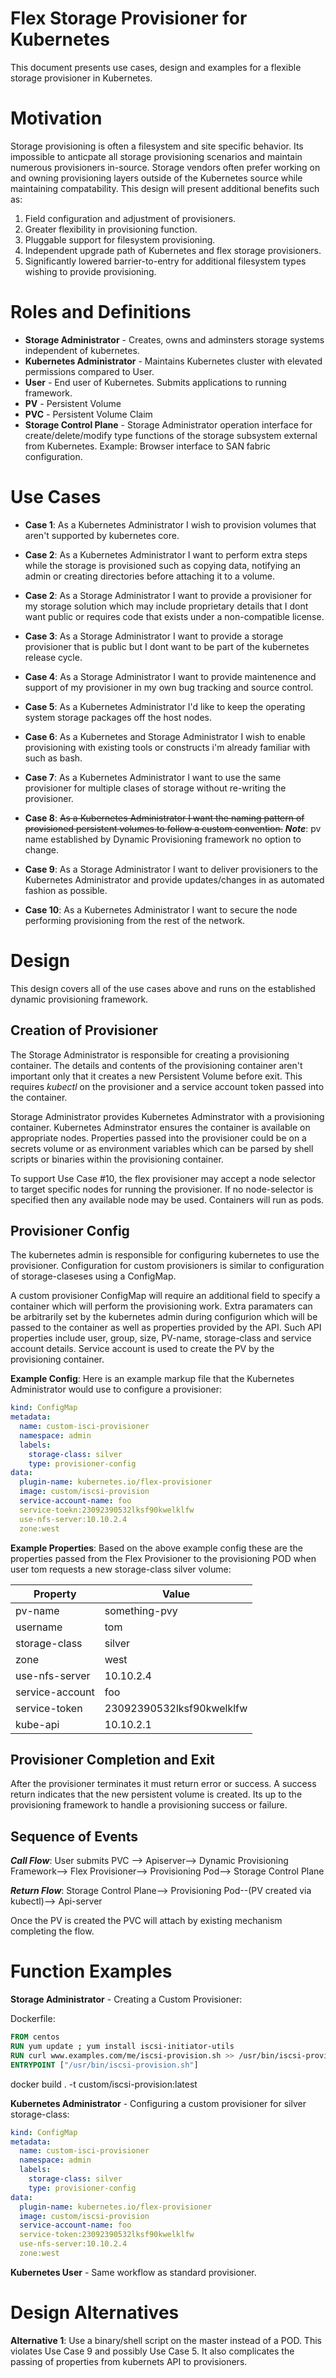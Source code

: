 # Flex Storage Provisioner for Kubernetes
This document presents use cases, design and examples for a flexible storage provisioner in Kubernetes.  

# Motivation
Storage provisioning is often a filesystem and site specific behavior.  Its impossible to anticpate all storage provisioning scenarios and maintain numerous provisioners in-source.  Storage vendors often prefer working on and owning provisioning layers outside of the Kubernetes source while maintaining compatability.  This design will present additional benefits such as:

1. Field configuration and adjustment of provisioners.
2. Greater flexibility in provisioning function.
3. Pluggable support for filesystem provisioning.
4. Independent upgrade path of Kubernetes and flex storage provisioners.
5. Significantly lowered barrier-to-entry for additional filesystem types wishing to provide provisioning.

# Roles and Definitions
* **Storage Administrator** - Creates, owns and adminsters storage systems independent of kubernetes.
* **Kubernetes Administrator** - Maintains Kubernetes cluster with elevated permissions compared to User.
* **User** - End user of Kubernetes.  Submits applications to running framework.
* **PV** - Persistent Volume
* **PVC** - Persistent Volume Claim
* **Storage Control Plane** - Storage Administrator operation interface for create/delete/modify type functions of the storage subsystem external from Kubernetes. Example: Browser interface to SAN fabric configuration.



# Use Cases
* **Case  1**: As a Kubernetes Administrator I wish to provision volumes that aren't supported by kubernetes core. 

* **Case  2**: As a Kubernetes Administrator I want to perform extra steps while the storage is provisioned such as copying data, notifying an admin or creating directories before attaching it to a volume.

* **Case  2**: As a Storage Administrator I want to provide a provisioner for my storage solution which may include proprietary details that I dont want public or requires code that exists under a non-compatible license.

* **Case  3**: As a Storage Administrator I want to provide a storage provisioner that is public but I dont want to be part of the kubernetes release cycle.

* **Case  4**: As a Storage Administrator I want to provide maintenence and support of my provisioner in my own bug tracking and source control.

* **Case  5**: As a Kubernetes Administrator I'd like to keep the operating system storage packages off the host nodes.

* **Case  6**: As a Kubernetes and Storage Administrator I wish to enable provisioning with existing tools or constructs i'm already familiar with such as bash.

* **Case  7**: As a Kubernetes Administrator I want to use the same provisioner for multiple clases of storage without re-writing the provisioner.

* **Case  8**: ~~As a Kubernetes Administrator I want the naming pattern of provisioned persistent volumes to follow a custom convention.~~ ***Note***: pv name established by Dynamic Provisioning framework no option to change.

* **Case  9**: As a Storage Administrator I want to deliver provisioners to the Kubernetes Administrator and provide updates/changes in as automated fashion as possible.

* **Case 10**: As a Kubernetes Administrator I want to secure the node performing provisioning from the rest of the network.


# Design
This design covers all of the use cases above and runs on the established dynamic provisioning framework.

## Creation of Provisioner
The Storage Administrator is responsible for creating a provisioning container.  The details and contents of the provisioning container aren't important only that it creates a new Persistent Volume before exit.  This requires *kubectl* on the provisioner and a service account token passed into the container.  

Storage Administrator provides Kubernetes Adminstrator with a provisioning container. Kubernetes Adminstrator ensures the container is available on appropriate nodes.  Properties passed into the provisioner could be on a secrets volume or as environment variables which can be parsed by shell scripts or binaries within the provisioning container.  

To support Use Case #10, the flex provisioner may accept a node selector to target specific nodes for running the provisioner.  If no node-selector is specified then any available node may be used.  Containers will run as pods.

## Provisioner Config
The kubernetes admin is responsible for configuring kubernetes to use the provisioner.  Configuration for custom provisioners is similar to configuration of storage-claseses using a ConfigMap.  

A custom provisioner ConfigMap will require an additional field to specify a container which will perform the provisioning work.  Extra paramaters can be arbitrarily set by the kubernetes admin during configurion which will be passed to the container as well as properties provided by the API.  Such API properties include user, group, size, PV-name, storage-class and service account details.  Service account is used to create the PV by the provisioning container.

**Example Config**: 
Here is an example markup file that the Kubernetes Administrator would use to configure a provisioner:

```yaml
kind: ConfigMap
metadata:
  name: custom-isci-provisioner
  namespace: admin
  labels:
    storage-class: silver
    type: provisioner-config
data:
  plugin-name: kubernetes.io/flex-provisioner
  image: custom/iscsi-provision
  service-account-name: foo
  service-toekn:23092390532lksf90kwelklfw
  use-nfs-server:10.10.2.4
  zone:west
``` 
**Example Properties**: Based on the above example config these are the properties passed from the Flex Provisioner to the provisioning POD when user tom requests a new storage-class silver volume:

Property | Value 
--- | ---
pv-name | something-pvy
username | tom
storage-class| silver
zone | west
use-nfs-server|10.10.2.4
service-account|foo
service-token |23092390532lksf90kwelklfw
kube-api | 10.10.2.1

## Provisioner Completion and Exit
After the provisioner terminates it must return error or success.  A success return indicates that the new persistent volume is created.  Its up to the provisioning framework to handle a provisioning success or failure.

## Sequence of Events
     
***Call Flow***: User submits PVC --> Apiserver--> Dynamic Provisioning Framework--> Flex Provisioner--> Provisioning Pod--> Storage Control Plane

***Return Flow***: Storage Control Plane--> Provisioning Pod--(PV created via kubectl)--> Api-server

Once the PV is created the PVC will attach by existing mechanism completing the flow.

# Function Examples

**Storage Administrator** - Creating a Custom Provisioner:

Dockerfile:

``` Dockerfile
FROM centos
RUN yum update ; yum install iscsi-initiator-utils
RUN curl www.examples.com/me/iscsi-provision.sh >> /usr/bin/iscsi-provision.sh
ENTRYPOINT ["/usr/bin/iscsi-provision.sh"]
```
docker build . -t custom/iscsi-provision:latest
 
**Kubernetes Administrator** - Configuring a custom provisioner for silver storage-class:
```yaml
kind: ConfigMap
metadata:
  name: custom-isci-provisioner
  namespace: admin
  labels:
    storage-class: silver
    type: provisioner-config
data:
  plugin-name: kubernetes.io/flex-provisioner
  image: custom/iscsi-provision
  service-account-name: foo
  service-token:23092390532lksf90kwelklfw
  use-nfs-server:10.10.2.4
  zone:west
```

**Kubernetes User** - Same workflow as standard provisioner.


# Design Alternatives
**Alternative 1**: Use a binary/shell script on the master instead of a POD.  This violates Use Case  9 and possibly Use Case 5.  It also complicates the passing of properties from kubernets API to provisioners.


